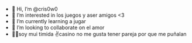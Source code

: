 - 👋 Hi, I’m @cris0w0
- 👀 I’m interested in los juegos y aser amigos <3
- 🌱 I’m currently learning a jugar 
- 💞️ I’m looking to collaborate on  el amor
- 😶‍🌫️soy mui timida 
✌️casino no me gusta tener pareja por que me puñalan
<!---
cris0w0/cris0w0 is a ✨ special ✨ repository because its `README.md` (this file) appears on your GitHub profile.
You can click the Preview link to take a look at your changes.
--->
